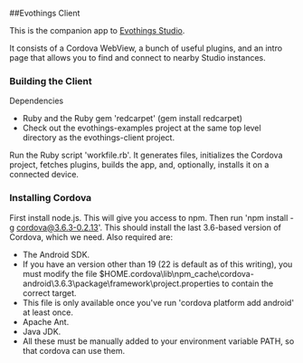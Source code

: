 ##Evothings Client

This is the companion app to [Evothings Studio](https://github.com/evothings/EvoThingsStudio).

It consists of a Cordova WebView, a bunch of useful plugins, and an intro page that allows you to find and connect to nearby Studio instances.


### Building the Client

Dependencies

- Ruby and the Ruby gem 'redcarpet' (gem install redcarpet)
- Check out the evothings-examples project at the same top level directory as the evothings-client project.

Run the Ruby script 'workfile.rb'. It generates files, initializes the Cordova project, fetches plugins, builds the app, and, optionally, installs it on a connected device.


### Installing Cordova
First install node.js. This will give you access to npm.
Then run 'npm install -g cordova@3.6.3-0.2.13'. This should install the last 3.6-based version of Cordova, which we need.
Also required are:
* The Android SDK.
* If you have an version other than 19 (22 is default as of this writing), you must modify the file
  $HOME\.cordova\lib\npm_cache\cordova-android\3.6.3\package\framework\project.properties to contain the correct target.
 * This file is only available once you've run 'cordova platform add android' at least once.
* Apache Ant.
* Java JDK.
* All these must be manually added to your environment variable PATH, so that cordova can use them.
